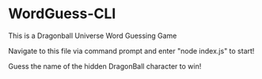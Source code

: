 # WordGuess-CLI

This is a Dragonball Universe Word Guessing Game

Navigate to this file via command prompt and enter
"node index.js" to start!

Guess the name of the hidden DragonBall character to win!